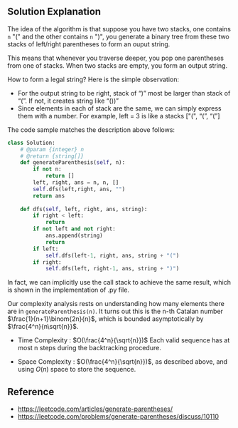## Solution Explanation

The idea of the algorithm is that suppose you have two stacks, one contains `n` "("
and the other contains `n` ")", you generate a binary tree from these two stacks
of left/right parentheses to form an ouput string.

This means that whenever you traverse deeper, you pop one parentheses from 
one of stacks. When two stacks are empty, you form an output string.

How to form a legal string? Here is the simple observation:

- For the output string to be right, stack of “)” most be larger than stack of “(”. If not, it creates string like “())”
- Since elements in each of stack are the same, we can simply express them with a number. For example, left = 3 is like a stacks ["(", “(”, “(”]

The code sample matches the description above follows:

```python
class Solution:
    # @param {integer} n
    # @return {string[]}
    def generateParenthesis(self, n):
        if not n:
            return []
        left, right, ans = n, n, []
        self.dfs(left,right, ans, "")
        return ans
    
    def dfs(self, left, right, ans, string):
        if right < left:
            return
        if not left and not right:
            ans.append(string)
            return
        if left:
            self.dfs(left-1, right, ans, string + "(")
        if right:
            self.dfs(left, right-1, ans, string + ")")
```

In fact, we can implicitly use the call stack to achieve the same result, which
is shown in the implementation of .py file.

Our complexity analysis rests on understanding how many elements there are in 
`generateParenthesis(n)`. It turns out this is the n-th Catalan number 
$\frac{1}{n+1}\binom{2n}{n}$, which is bounded asymptotically by 
$\frac{4^n}{n\sqrt{n}}$.
- Time Complexity : $O(\frac{4^n}{\sqrt{n}})$ 
Each valid sequence has at most n steps during the backtracking procedure.

- Space Complexity : $O(\frac{4^n}{\sqrt{n}})$, as described above, and 
using $O(n)$ space to store the sequence.


## Reference

- https://leetcode.com/articles/generate-parentheses/
- https://leetcode.com/problems/generate-parentheses/discuss/10110